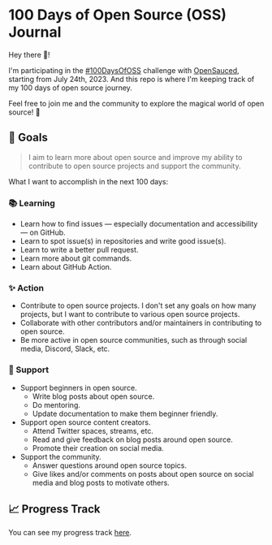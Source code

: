 # 100 Days of Open Source (OSS) Journal

Hey there 👋!

I'm participating in the [#100DaysOfOSS](https://docs.opensauced.pizza/community/100-days-of-oss/) challenge with [OpenSauced](https://opensauced.pizza/), starting from July 24th, 2023. And this repo is where I'm keeping track of my 100 days of open source journey.

Feel free to join me and the community to explore the magical world of open source! 🙌

## 🎯 Goals

> I aim to learn more about open source and improve my ability to contribute to open source projects and support the community.

What I want to accomplish in the next 100 days:

### 📚 Learning

- Learn how to find issues — especially documentation and accessibility — on GitHub.
- Learn to spot issue(s) in repositories and write good issue(s).
- Learn to write a better pull request.
- Learn more about git commands.
- Learn about GitHub Action.

### ✨ Action

- Contribute to open source projects. I don't set any goals on how many projects, but I want to contribute to various open source projects.
- Collaborate with other contributors and/or maintainers in contributing to open source.
- Be more active in open source communities, such as through social media, Discord, Slack, etc.

### 🤝 Support

- Support beginners in open source.
  - Write blog posts about open source.
  - Do mentoring.
  - Update documentation to make them beginner friendly.
- Support open source content creators.
  - Attend Twitter spaces, streams, etc.
  - Read and give feedback on blog posts around open source.
  - Promote their creation on social media.
- Support the community.
  - Answer questions around open source topics.
  - Give likes and/or comments on posts about open source on social media and blog posts to motivate others.

## 📈 Progress Track

You can see my progress track [here](https://github.com/adiati98/100-days-of-oss-journal/blob/main/table-of-contents.md).
